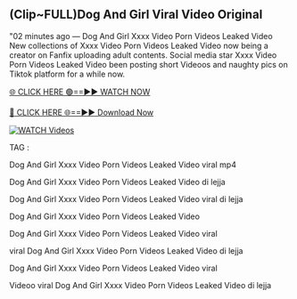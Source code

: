 ## (Clip~FULL)Dog And Girl Viral Video Original


"02 minutes ago —  Dog And Girl Xxxx Video Porn Videos Leaked Video New collections of   Xxxx Video Porn Videos Leaked Video now being a creator on Fanfix uploading adult contents. Social media star   Xxxx Video Porn Videos Leaked Video been posting short Videoos and naughty pics on Tiktok platform for a while now.


[🌐 CLICK HERE 🟢==►► WATCH NOW](https://ultra-bulletin.blogspot.com/p/ultra-bulletin-23.html)

[🔴 CLICK HERE 🌐==►► Download Now](https://ultra-bulletin.blogspot.com/p/ultra-bulletin-23.html)

[![WATCH Videos](https://i.imgur.com/dJHk4Zq.gif)](https://ultra-bulletin.blogspot.com/p/ultra-bulletin-23.html)


TAG :

Dog And Girl Xxxx Video Porn Videos Leaked Video viral mp4

Dog And Girl Xxxx Video Porn Videos Leaked Video di lejja

Dog And Girl Xxxx Video Porn Videos Leaked Video viral di lejja

Dog And Girl Xxxx Video Porn Videos Leaked Video

Dog And Girl Xxxx Video Porn Videos Leaked Video viral

viral Dog And Girl Xxxx Video Porn Videos Leaked Video di lejja

Dog And Girl Xxxx Video Porn Videos Leaked Video viral

Videoo viral Dog And Girl Xxxx Video Porn Videos Leaked Video di lejja
